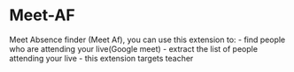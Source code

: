 # Meet-AF
Meet Absence finder (Meet Af), you can use this extension to: - find people who are attending your live(Google meet) - extract the list of people attending your live - this extension targets teacher
